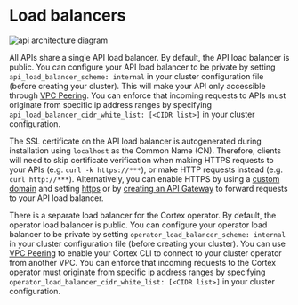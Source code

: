 # Load balancers

![api architecture diagram](https://user-images.githubusercontent.com/808475/103417256-dd6e9700-4b3e-11eb-901e-90425f1f8fd4.png)

All APIs share a single API load balancer. By default, the API load balancer is public. You can configure your API load balancer to be private by setting `api_load_balancer_scheme: internal` in your cluster configuration file (before creating your cluster). This will make your API only accessible through [VPC Peering](../../guides/vpc-peering.md). You can enforce that incoming requests to APIs must originate from specific ip address ranges by specifying `api_load_balancer_cidr_white_list: [<CIDR list>]` in your cluster configuration.

The SSL certificate on the API load balancer is autogenerated during installation using `localhost` as the Common Name (CN). Therefore, clients will need to skip certificate verification when making HTTPS requests to your APIs (e.g. `curl -k https://***`), or make HTTP requests instead (e.g. `curl http://***`). Alternatively, you can enable HTTPS by using a [custom domain](../../guides/custom-domain.md) and setting [https](../../guides/https.md) or by [creating an API Gateway](../../guides/api-gateway.md) to forward requests to your API load balancer.

There is a separate load balancer for the Cortex operator. By default, the operator load balancer is public. You can configure your operator load balancer to be private by setting `operator_load_balancer_scheme: internal` in your cluster configuration file (before creating your cluster). You can use [VPC Peering](../../guides/vpc-peering.md) to enable your Cortex CLI to connect to your cluster operator from another VPC. You can enforce that incoming requests to the Cortex operator must originate from specific ip address ranges by specifying `operator_load_balancer_cidr_white_list: [<CIDR list>]` in your cluster configuration.
